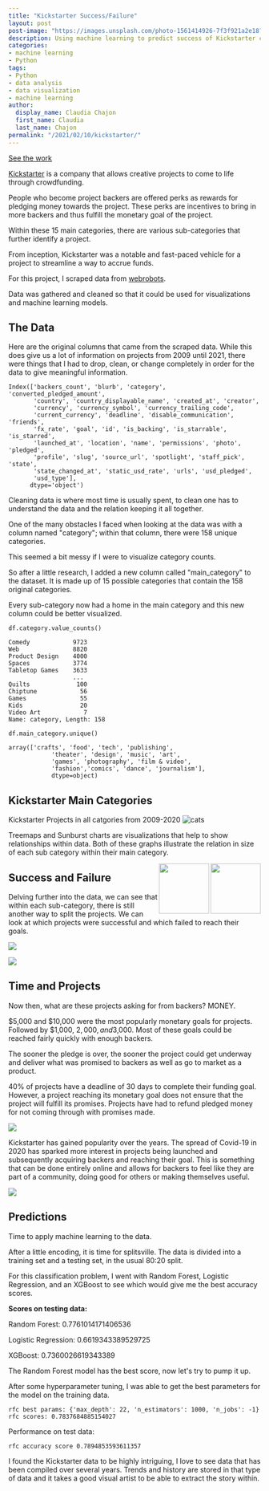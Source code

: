 ```yaml
---
title: "Kickstarter Success/Failure"
layout: post
post-image: "https://images.unsplash.com/photo-1561414926-7f3f921a2e18?ixlib=rb-1.2.1&ixid=MnwxMjA3fDB8MHxwaG90by1wYWdlfHx8fGVufDB8fHx8&auto=format&fit=crop&w=736&q=80"
description: Using machine learning to predict success of Kickstarter campaigns.
categories:
- machine learning
- Python
tags:
- Python
- data analysis
- data visualization
- machine learning
author:
  display_name: Claudia Chajon
  first_name: Claudia
  last_name: Chajon
permalink: "/2021/02/10/kickstarter/"
---
```


[See the work](https://claudia-chajon.medium.com/kickstarter-to-succeed-or-not-to-succeed-9c0ca2f665f0)

[Kickstarter](https://www.kickstarter.com/) is a company that allows creative projects to come to life through crowdfunding.

People who become project backers are offered perks as rewards for pledging money towards the project. These perks are incentives to bring in more backers and thus fulfill the monetary goal of the project.

Within these 15 main categories, there are various sub-categories that further identify a project.

From inception, Kickstarter was a notable and fast-paced vehicle for a project to streamline a way to accrue funds. 

For this project, I scraped data from [webrobots](https://webrobots.io/kickstarter-datasets/).

Data was gathered and cleaned so that it could be used for visualizations and machine learning models.

## The Data

Here are the original columns that came from the scraped data. While this does give us a lot of information on projects from 2009 until 2021, there were things that I had to drop, clean, or change completely in order for the data to give meaningful information.

```
Index(['backers_count', 'blurb', 'category', 'converted_pledged_amount',
       'country', 'country_displayable_name', 'created_at', 'creator',
       'currency', 'currency_symbol', 'currency_trailing_code',
       'current_currency', 'deadline', 'disable_communication', 'friends',
       'fx_rate', 'goal', 'id', 'is_backing', 'is_starrable', 'is_starred',
       'launched_at', 'location', 'name', 'permissions', 'photo', 'pledged',
       'profile', 'slug', 'source_url', 'spotlight', 'staff_pick', 'state',
       'state_changed_at', 'static_usd_rate', 'urls', 'usd_pledged',
       'usd_type'],
      dtype='object')
```

Cleaning data is where most time is usually spent, to clean one has to understand the data and the relation keeping it all together.

One of the many obstacles I faced when looking at the data was with a column named "category"; within that column, there were 158 unique categories.

This seemed a bit messy if I were to visualize category counts.

So after a little research, I added a new column called "main_category" to the dataset. It is made up of 15 possible categories that contain the 158 original categories. 

Every sub-category now had a home in the main category and this new column could be better visualized.

```
df.category.value_counts()

Comedy            9723
Web               8820
Product Design    4000
Spaces            3774
Tabletop Games    3633
                  ... 
Quilts             100
Chiptune            56
Games               55
Kids                20
Video Art            7
Name: category, Length: 158
```

```
df.main_category.unique()

array(['crafts', 'food', 'tech', 'publishing', 
			'theater', 'design', 'music', 'art', 
			'games', 'photography', 'film & video', 
			'fashion','comics', 'dance', 'journalism'], 
			dtype=object)
```

## Kickstarter Main Categories

Kickstarter Projects in all catgories from 2009-2020
![cats](/assets/images/proj_cat.png)

Treemaps and Sunburst charts are visualizations that help to show relationships within data. Both of these graphs illustrate the relation in size of each sub category within their main category.

<img align="right" width="100" height="100" src="/assets/images/vvtrmd.gif">

<img align="right" width="100" height="100" src="/assets/images/sunburst.gif">


## Success and Failure

Delving further into the data, we can see that within each sub-category, there is still another way to split the projects. We can look at which projects were successful and which failed to reach their goals.

![](/assets/images/pie_purp.png)

![](/assets/images/mainsuccfail.png)


## Time and Projects

Now then, what are these projects asking for from backers? MONEY.

$5,000 and $10,000 were the most popularly monetary goals for projects. Followed by $1,000, $2,000, and$3,000. Most of these goals could be reached fairly quickly with enough backers.

The sooner the pledge is over, the sooner the project could get underway and deliver what was promised to backers as well as go to market as a product.

40% of projects have a deadline of 30 days to complete their funding goal. However, a project reaching its monetary goal does not ensure that the project will fulfill its promises. Projects have had to refund pledged money for not coming through with promises made.

![](/assets/images/dur_days.png)


Kickstarter has gained popularity over the years. The spread of Covid-19 in 2020 has sparked more interest in projects being launched and subsequently acquiring backers and reaching their goal. This is something that can be done entirely online and allows for backers to feel like they are part of a community, doing good for others or making themselves useful. 

![](/assets/images/yearlaun.png)


## Predictions

Time to apply machine learning to the data.

After a little encoding, it is time for splitsville. The data is divided into a training set and a testing set, in the usual 80:20 split.

For this classification problem, I went with Random Forest, Logistic Regression, and an XGBoost to see which would give me the best accuracy scores.

**Scores on testing data:**

Random Forest: 0.7761014171406536

Logistic Regression: 0.6619343389529725

XGBoost: 0.7360026619343389


The Random Forest model has the best score, now let's try to pump it up.

After some hyperparameter tuning, I was able to get the best parameters for the model on the training data.


```
rfc best params: {'max_depth': 22, 'n_estimators': 1000, 'n_jobs': -1}
rfc scores: 0.7837684885154027
```


Performance on test data:

```
rfc accuracy score 0.7894853593611357
```

I found the Kickstarter data to be highly intriguing, I love to see data that has been compiled over several years. Trends and history are stored in that type of data and it takes a good visual artist to be able to extract the story within.


